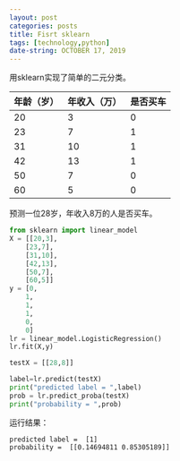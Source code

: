 ```yaml
---
layout: post
categories: posts
title: Fisrt sklearn
tags: [technology,python]
date-string: OCTOBER 17, 2019
---
```


用sklearn实现了简单的二元分类。

| 年龄（岁） | 年收入（万） | 是否买车 |
| ---------- | ------------ | :------- |
| 20         | 3            | 0        |
| 23         | 7            | 1        |
| 31         | 10           | 1        |
| 42         | 13           | 1        |
| 50         | 7            | 0        |
| 60         | 5            | 0        |

预测一位28岁，年收入8万的人是否买车。

```python
from sklearn import linear_model
X = [[20,3],
    [23,7],
    [31,10],
    [42,13],
    [50,7],
    [60,5]]
y = [0,
    1,
    1,
    1,
    0,
    0]
lr = linear_model.LogisticRegression()
lr.fit(X,y)

testX = [[28,8]]

label=lr.predict(testX)
print("predicted label = ",label)
prob = lr.predict_proba(testX)
print("probability = ",prob)
```

运行结果：

```
predicted label =  [1]
probability =  [[0.14694811 0.85305189]]
```

